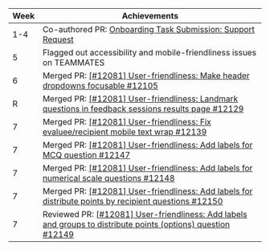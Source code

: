 | Week | Achievements                                                                                                   |
| ---- | -------------------------------------------------------------------------------------------------------------- |
| 1-4  | Co-authored PR: [Onboarding Task Submission: Support Request](https://github.com/jasonqiu212/teammates/pull/6) |
| 5    | Flagged out accessibility and mobile-friendliness issues on TEAMMATES |
| 6    | Merged PR: [[#12081] User-friendliness: Make header dropdowns focusable #12105](https://github.com/TEAMMATES/teammates/pull/12105) |
| R    | Merged PR: [[#12081] User-friendliness: Landmark questions in feedback sessions results page #12129](https://github.com/TEAMMATES/teammates/pull/12129) |
| 7    | Merged PR: [[#12081] User-friendliness: Fix evaluee/recipient mobile text wrap #12139](https://github.com/TEAMMATES/teammates/pull/12139) |
| 7    | Merged PR: [[#12081] User-friendliness: Add labels for MCQ question #12147](https://github.com/TEAMMATES/teammates/pull/12147) |
| 7    | Merged PR: [[#12081] User-friendliness: Add labels for numerical scale questions #12148](https://github.com/TEAMMATES/teammates/pull/12148) |
| 7    | Merged PR: [[#12081] User-friendliness: Add labels for distribute points by recipient questions #12150](https://github.com/TEAMMATES/teammates/pull/12150) |
| 7    | Reviewed PR: [[#12081] User-friendliness: Add labels and groups to distribute points (options) question #12149](https://github.com/TEAMMATES/teammates/pull/12149) |

